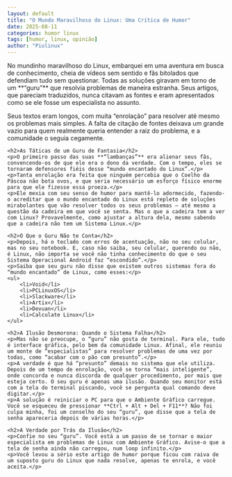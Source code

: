 ```yaml
---
layout: default
title: "O Mundo Maravilhoso do Linux: Uma Crítica de Humor"
date: 2025-08-11
categories: humor linux
tags: [humor, linux, opinião]
author: "Piolinux"
---
```









 <section class="post-content">
    <p>No mundinho maravilhoso do Linux, embarquei em uma aventura em busca de conhecimento, cheia de vídeos sem sentido e fãs bitolados que defendiam tudo sem questionar. Todas as soluções giravam em torno de um **“guru”** que resolvia problemas de maneira estranha. Seus artigos, que pareciam traduzidos, nunca citavam as fontes e eram apresentados como se ele fosse um especialista no assunto.</p>
    <p>Seus textos eram longos, com muita “enrolação” para resolver até mesmo os problemas mais simples. A falta de citação de fontes deixava um grande vazio para quem realmente queria entender a raiz do problema, e a comunidade o seguia cegamente.</p>

    <h2>As Táticas de um Guru de Fantasia</h2>
    <p>O primeiro passo das suas **“lambanças”** era alienar seus fãs, convencendo-os de que ele era o dono da verdade. Com o tempo, eles se tornaram defensores fiéis desse “mundo encantado do Linux”.</p>
    <p>Tanta enrolação era feita que ninguém percebia que o Coelho da Páscoa não bota ovos, e que seria necessário um esforço físico enorme para que ele fizesse essa proeza.</p>
    <p>Ele mexia com seu senso de humor para mantê-lo adormecido, fazendo-o acreditar que o mundo encantado do Linux está repleto de soluções mirabolantes que vão resolver todos os seus problemas — até mesmo a questão da cadeira em que você se senta. Mas o que a cadeira tem a ver com Linux? Provavelmente, como ajustar a altura dela, mesmo sabendo que a cadeira não tem um Sistema Linux.</p>

    <h2>O Que o Guru Não te Conta</h2>
    <p>Depois, há o teclado com erros de acentuação, não no seu celular, mas no seu notebook. E, caso não saiba, seu celular, querendo ou não, é Linux, não importa se você não tinha conhecimento do que o seu Sistema Operacional Android faz “escondido”.</p>
    <p>Saiba que seu guru não disse que existem outros sistemas fora do “mundo encantado” de Linux, como esses:</p>
    <ul>
        <li>Void</li>
        <li>PCLinuxOS</li>
        <li>Slackware</li>
        <li>Artix</li>
        <li>Devuan</li>
        <li>Calculate Linux</li>
    </ul>

    <h2>A Ilusão Desmorona: Quando o Sistema Falha</h2>
    <p>Mas não se preocupe, o “guru” não gosta de terminal. Para ele, tudo é interface gráfica, pelo bem da comunidade Linux. Afinal, ele reuniu um monte de “especialistas” para resolver problemas de uma vez por todas, como “acabar com o pão com presunto”.</p>
    <p>A verdade é que há “presunto” demais no sistema que ele utiliza. Depois de um tempo de enrolação, você se torna “mais inteligente”, onde concorda e nunca discorda de qualquer procedimento, por mais que esteja certo. O seu guru é apenas uma ilusão. Quando seu monitor está com a tela do terminal piscando, você se pergunta qual comando deve digitar.</p>
    <p>A solução é reiniciar o PC para que o Ambiente Gráfico carregue. Você se esqueceu de pressionar **Ctrl + Alt + Del + F11**? Não foi culpa minha, foi um conselho do seu “guru”, que disse que a tela de senha apareceria depois de várias horas.</p>

    <h2>A Verdade por Trás da Ilusão</h2>
    <p>Confie no seu “guru”. Você está a um passo de se tornar o maior especialista em problemas de Linux com Ambiente Gráfico. Avise-o que a tela de senha ainda não carregou, num loop infinito.</p>
    <p>Você levou a sério este artigo de humor porque ficou com raiva de um suposto guru do Linux que nada resolve, apenas te enrola, e você aceita.</p>
 
  </section>





